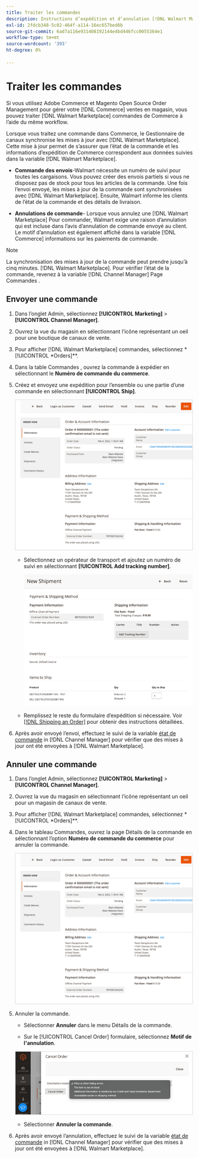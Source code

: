 ```yaml
---
title: Traiter les commandes
description: Instructions d’expédition et d’annulation [!DNL Walmart Marketplace] commandes d’Adobe Commerce et de Magento Open Source.
exl-id: 2fdcb348-5c02-464f-a114-16ec657bed6b
source-git-commit: 6ad7a116e931408192144e4bd446fcc0055364e1
workflow-type: tm+mt
source-wordcount: '393'
ht-degree: 0%

---
```


# Traiter les commandes

Si vous utilisez Adobe Commerce et Magento Open Source Order Management pour gérer votre [!DNL Commerce] ventes en magasin, vous pouvez traiter [!DNL Walmart Marketplace] commandes de Commerce à l’aide du même workflow.

Lorsque vous traitez une commande dans Commerce, le Gestionnaire de canaux synchronise les mises à jour avec [!DNL Walmart Marketplace]. Cette mise à jour permet de s’assurer que l’état de la commande et les informations d’expédition de Commerce correspondent aux données suivies dans la variable [!DNL Walmart Marketplace].

* **Commande des envois**-Walmart nécessite un numéro de suivi pour toutes les cargaisons. Vous pouvez créer des envois partiels si vous ne disposez pas de stock pour tous les articles de la commande. Une fois l’envoi envoyé, les mises à jour de la commande sont synchronisées avec [!DNL Walmart Marketplace]. Ensuite, Walmart informe les clients de l’état de la commande et des détails de livraison.

* **Annulations de commande**- Lorsque vous annulez une [!DNL Walmart Marketplace] Pour commander, Walmart exige une raison d’annulation qui est incluse dans l’avis d’annulation de commande envoyé au client. Le motif d’annulation est également affiché dans la variable [!DNL Commerce] informations sur les paiements de commande.

>[!NOTE]
>
> La synchronisation des mises à jour de la commande peut prendre jusqu’à cinq minutes. [!DNL Walmart Marketplace]. Pour vérifier l’état de la commande, revenez à la variable [!DNL Channel Manager] Page Commandes .

## Envoyer une commande

1. Dans l’onglet Admin, sélectionnez **[!UICONTROL Marketing]** > **[!UICONTROL Channel Manager]**.

1. Ouvrez la vue du magasin en sélectionnant l’icône représentant un oeil pour une boutique de canaux de vente.

1. Pour afficher [!DNL Walmart Marketplace] commandes, sélectionnez *[!UICONTROL *Orders]**.

1. Dans la table Commandes , ouvrez la commande à expédier en sélectionnant le **Numéro de commande du commerce**.

1. Créez et envoyez une expédition pour l’ensemble ou une partie d’une commande en sélectionnant **[!UICONTROL Ship]**.

   ![Vue détaillée des commandes commerciales pour une commande Walmart Marketplace](assets/order-detail-with-external-order-id.png)

   * Sélectionnez un opérateur de transport et ajoutez un numéro de suivi en sélectionnant **[!UICONTROL Add tracking number]**.

      ![Vue détaillée des commandes commerciales pour une commande Walmart Marketplace](assets/order-shipment-add-tracking-number.png)


   * Remplissez le reste du formulaire d’expédition si nécessaire. Voir [[!DNL Shipping an Order]](https://docs.magento.com/user-guide/sales/order-ship.html) pour obtenir des instructions détaillées.

1. Après avoir envoyé l’envoi, effectuez le suivi de la variable [état de commande](manage-orders.md#about-order-status) in [!DNL Channel Manager] pour vérifier que des mises à jour ont été envoyées à [!DNL Walmart Marketplace].

## Annuler une commande

1. Dans l’onglet Admin, sélectionnez **[!UICONTROL Marketing]** > **[!UICONTROL Channel Manager]**.

1. Ouvrez la vue du magasin en sélectionnant l’icône représentant un oeil pour un magasin de canaux de vente.

1. Pour afficher [!DNL Walmart Marketplace] commandes, sélectionnez *[!UICONTROL *Orders]**.

1. Dans le tableau Commandes, ouvrez la page Détails de la commande en sélectionnant l’option **Numéro de commande du commerce** pour annuler la commande.

   ![Vue détaillée des commandes commerciales pour une commande Walmart Marketplace](assets/order-detail-with-external-order-id.png)

1. Annuler la commande.

   * Sélectionner **Annuler** dans le menu Détails de la commande.

   * Sur le [!UICONTROL Cancel Order] formulaire, sélectionnez **Motif de l&#39;annulation**.

   ![Vue détaillée des commandes commerciales pour une commande Walmart Marketplace](assets/cancel-order-reason-selector.png)

   * Sélectionner **Annuler la commande**.


1. Après avoir envoyé l’annulation, effectuez le suivi de la variable [état de commande](manage-orders.md#about-order-status) in [!DNL Channel Manager] pour vérifier que des mises à jour ont été envoyées à [!DNL Walmart Marketplace].
